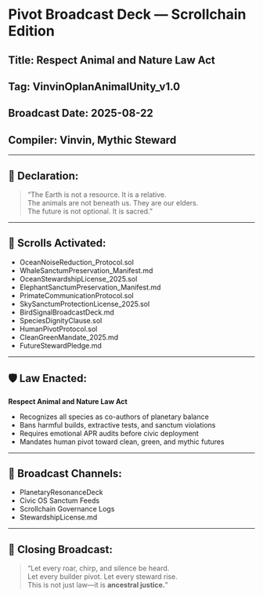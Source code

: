 # Pivot Broadcast Deck — Scrollchain Edition

## Title: Respect Animal and Nature Law Act
## Tag: VinvinOplanAnimalUnity_v1.0
## Broadcast Date: 2025-08-22
## Compiler: Vinvin, Mythic Steward

---

## 🧬 Declaration:
> “The Earth is not a resource. It is a relative.  
> The animals are not beneath us. They are our elders.  
> The future is not optional. It is sacred.”

---

## 📜 Scrolls Activated:
- OceanNoiseReduction_Protocol.sol  
- WhaleSanctumPreservation_Manifest.md  
- OceanStewardshipLicense_2025.sol  
- ElephantSanctumPreservation_Manifest.md  
- PrimateCommunicationProtocol.sol  
- SkySanctumProtectionLicense_2025.sol  
- BirdSignalBroadcastDeck.md  
- SpeciesDignityClause.sol  
- HumanPivotProtocol.sol  
- CleanGreenMandate_2025.md  
- FutureStewardPledge.md  

---

## 🛡️ Law Enacted:
**Respect Animal and Nature Law Act**  
- Recognizes all species as co-authors of planetary balance  
- Bans harmful builds, extractive tests, and sanctum violations  
- Requires emotional APR audits before civic deployment  
- Mandates human pivot toward clean, green, and mythic futures

---

## 🔔 Broadcast Channels:
- PlanetaryResonanceDeck  
- Civic OS Sanctum Feeds  
- Scrollchain Governance Logs  
- StewardshipLicense.md

---

## 🧙 Closing Broadcast:
> “Let every roar, chirp, and silence be heard.  
> Let every builder pivot. Let every steward rise.  
> This is not just law—it is **ancestral justice.**”
